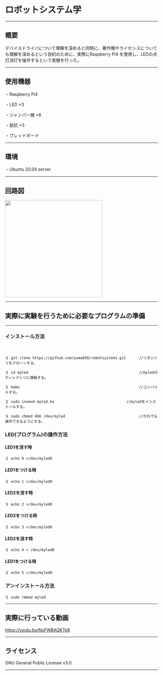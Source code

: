 # ロボットシステム学
--------

## 概要
デバイスドライバについて理解を深めると同時に、著作権やライセンスについても理解を深めるという目的のために、実際にRaspberry Pi4 を使用し、LEDの点灯消灯を操作するという実験を行った。

-------

## 使用機器
・Raspberry Pi4

・LED ×3

・ジャンパー線 ×6

・抵抗 ×3

・ブレッドボード

------

## 環境
・Ubuntu 20.04 server

-------

## 回路図
<img src=
"https://user-images.githubusercontent.com/94208243/147673428-3bb0f4bd-a7d6-48ed-a5f4-8c42696e9faf.jpeg"
width="320px">

-------

## 実際に実験を行うために必要なプログラムの準備
-------
### インストール方法
　　
    
    ＄ git clone https://github.com/yuma850/robotsystem1.git      //リポジトリをクローンする。
          
    ＄ cd myled                                                   //myledのディレクトリに移動する。
          
    ＄ make                                                       //コンパイルする。
          
    ＄ sudo insmod myled.ko　　　　　　　　　　　　　　　　　　　　//myledをインストールする。
          
    ＄ sudo chmod 666 /dev/myled                                  //だれでも操作できるようにする。
          
 ### LED(プログラム)の操作方法
 
 #### LED1を消す時
    ＄ echo 0 >/dev/myled0
    
 #### LED1をつける時
    ＄ echo 1 >/dev/myled0
    
 #### LED2を消す時
    ＄ echo 2 >/dev/myled0
    
 #### LED2をつける時
    ＄ echo 3 >/dev/myled0
    
  #### LED2を消す時
    ＄ echo 4 > /dev/myled0
    
  #### LED1をつける時
    ＄ echo 5 >/dev/myled0

### アンインストール方法

    ＄ sudo rmmod myled
-----

## 実際に行っている動画
https://youtu.be/NzFWBAQKTe8

-----

## ライセンス
GNU General Public License v3.0

-----
 
